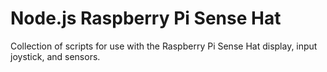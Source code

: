# Node.js Raspberry Pi Sense Hat

Collection of scripts for use with the Raspberry Pi Sense Hat display, input joystick, and sensors.

